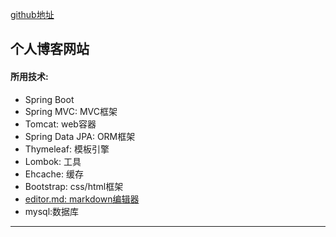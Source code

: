 [github地址](https://github.com/yuanqingx/qingyunxiaozhan)
## 个人博客网站
#### 所用技术:
 - Spring Boot 
 - Spring MVC: MVC框架
 - Tomcat: web容器
 - Spring Data JPA: ORM框架
 - Thymeleaf: 模板引擎
 - Lombok: 工具
 - Ehcache: 缓存
 - Bootstrap: css/html框架
 - [editor.md: markdown编辑器](https://github.com/pandao/editor.md)
 - mysql:数据库
---



